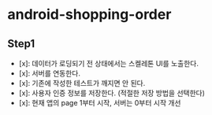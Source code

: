 # android-shopping-order

## Step1

- [x]: 데이터가 로딩되기 전 상태에서는 스켈레톤 UI를 노출한다.
- [x]: 서버를 연동한다.
- [x]: 기존에 작성한 테스트가 깨지면 안 된다.
- [x]: 사용자 인증 정보를 저장한다. (적절한 저장 방법을 선택한다)
- [x]: 현재 앱의 page 1부터 시작, 서버는 0부터 시작 개선
